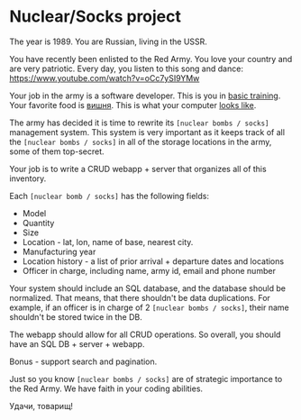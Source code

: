 # Nuclear/Socks project

The year is 1989. You are Russian, living in the USSR.

You have recently been enlisted to the Red Army. You love your country and are very patriotic. Every day, you listen to this song and dance:
 https://www.youtube.com/watch?v=oCc7ySI9YMw

Your job in the army is a software developer. This is you in [basic training](https://www.reckontalk.com/wp-content/uploads/2017/04/russian-army-funny-7.jpg). Your favorite food is [вишня](https://www.google.com/search?q=%D0%B2%D0%B8%D1%88%D0%BD%D1%8F&tbm=isch). This is what your computer [looks like](https://thumbs.dreamstime.com/b/red-computer-15853424.jpg).

The army has decided it is time to rewrite its `[nuclear bombs / socks]` management system. This system is very important as it keeps track of all the `[nuclear bombs / socks]` in all of the storage locations in the army, some of them top-secret.

Your job is to write a CRUD webapp + server that organizes all of this inventory.

Each `[nuclear bomb / socks]` has the following fields:
* Model
* Quantity
* Size
* Location - lat, lon, name of base, nearest city.
* Manufacturing year
* Location history - a list of prior arrival + departure dates and locations
* Officer in charge, including name, army id, email and phone number

Your system should include an SQL database, and the database should be normalized. That means, that there shouldn't be data duplications. For example, if an officer is in charge of 2 `[nuclear bombs / socks]`, their name shouldn't be stored twice in the DB.

The webapp should allow for all CRUD operations. So overall, you should have an SQL DB + server + webapp.

Bonus - support search and pagination.

Just so you know `[nuclear bombs / socks]` are of strategic importance to the Red Army. We have faith in your coding abilities.

Удачи, товарищ!
